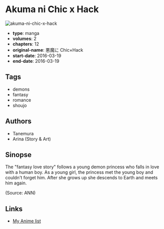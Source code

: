 # Akuma ni Chic x Hack

![akuma-ni-chic-x-hack](https://cdn.myanimelist.net/images/manga/2/183859.jpg)

-   **type**: manga
-   **volumes**: 2
-   **chapters**: 12
-   **original-name**: 悪魔に Chic×Hack
-   **start-date**: 2016-03-19
-   **end-date**: 2016-03-19

## Tags

-   demons
-   fantasy
-   romance
-   shoujo

## Authors

-   Tanemura
-   Arina (Story & Art)

## Sinopse

The "fantasy love story" follows a young demon princess who falls in love with a human boy. As a young girl, the princess met the young boy and couldn't forget him. After she grows up she descends to Earth and meets him again.

(Source: ANN)

## Links

-   [My Anime list](https://myanimelist.net/manga/97183/Akuma_ni_Chic_x_Hack)
